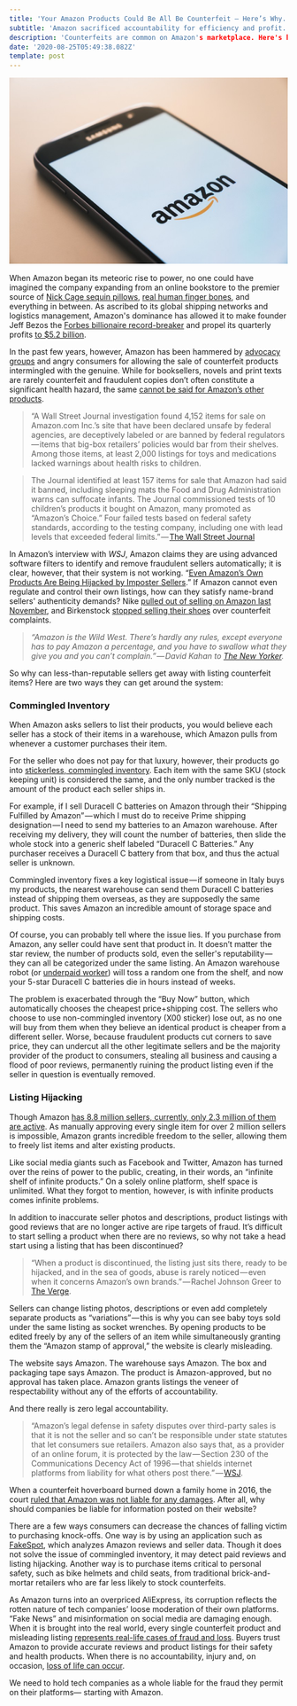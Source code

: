 ```yaml
---
title: 'Your Amazon Products Could Be All Be Counterfeit — Here’s Why.'
subtitle: 'Amazon sacrificed accountability for efficiency and profit.'
description: 'Counterfeits are common on Amazon's marketplace. Here's how sellers hijack listings and ship knock-offs, undercutting sellers and defrauding consumers.'
date: '2020-08-25T05:49:38.082Z'
template: post
---
```


![](./0__xGI8Jqhk8YJtALjZ.jpg)

When Amazon began its meteoric rise to power, no one could have imagined the company expanding from an online bookstore to the premier source of [Nick Cage sequin pillows](https://www.amazon.com/Xiaowli-Mermaid-Nicolas-Reversible-Decorative/dp/B07HH31Y4W/ref=sr_1_11?dchild=1&keywords=weird+stuff&qid=1598326816&sr=8-11), [real human finger bones](https://www.amazon.com/gp/product/B00N1XM6TQ/ref=as_li_tl?ie=UTF8&camp=1789&creative=9325&creativeASIN=B00N1XM6TQ&linkCode=as2&tag=eathnoth06-20&linkId=4798e204153739d4a45212f6a385c0ab), and everything in between. As ascribed to its global shipping networks and logistics management, Amazon's dominance has allowed it to make founder Jeff Bezos the [Forbes billionaire record-breaker](https://www.forbes.com/sites/angelauyeung/2020/08/18/jeff-bezos-ends-day-with-an-all-time-high-net-worth-of-1978-billion/#:~:text=Jeff%20Bezos%2C%20founder%20and%20CEO,four%20decades%20of%20tracking%20billionaires.) and propel its quarterly profits [to $5.2 billion](https://www.geekwire.com/2020/amazon-doubles-quarterly-profits-5-2b-crushes-wall-streets-expectations-highly-unusual-quarter/#:~:text=Amazon%20posted%20%245.2%20billion%20in,billion%20on%20COVID%2D19%20initiatives.).

In the past few years, however, Amazon has been hammered by [advocacy groups](https://www.fool.com/investing/2019/10/12/amazon-has-a-notorious-counterfeit-problem.aspx) and angry consumers for allowing the sale of counterfeit products intermingled with the genuine. While for booksellers, novels and print texts are rarely counterfeit and fraudulent copies don’t often constitute a significant health hazard, the same [cannot be said for Amazon’s other products](https://themarkup.org/banned-bounty/2020/06/18/how-we-investigated-banned-items-on-amazon-com).

> “A Wall Street Journal investigation found 4,152 items for sale on Amazon.com Inc.’s site that have been declared unsafe by federal agencies, are deceptively labeled or are banned by federal regulators — items that big-box retailers’ policies would bar from their shelves. Among those items, at least 2,000 listings for toys and medications lacked warnings about health risks to children.

> The Journal identified at least 157 items for sale that Amazon had said it banned, including sleeping mats the Food and Drug Administration warns can suffocate infants. The Journal commissioned tests of 10 children’s products it bought on Amazon, many promoted as “Amazon’s Choice.” Four failed tests based on federal safety standards, according to the testing company, including one with lead levels that exceeded federal limits.” — [The Wall Street Journal](https://www.wsj.com/articles/amazon-has-ceded-control-of-its-site-the-result-thousands-of-banned-unsafe-or-mislabeled-products-11566564990)

In Amazon’s interview with _WSJ_, Amazon claims they are using advanced software filters to identify and remove fraudulent sellers automatically; it is clear, however, that their system is not working. “[Even Amazon’s Own Products Are Being Hijacked by Imposter Sellers](https://www.theverge.com/2019/8/29/20837359/amazon-basics-fake-sellers-imposters-third-party-marketplace).” If Amazon cannot even regulate and control their own listings, how can they satisfy name-brand sellers' authenticity demands? Nike [pulled out of selling on Amazon last November](https://www.bloomberg.com/news/articles/2019-11-13/nike-will-end-its-pilot-project-selling-products-on-amazon-site), and Birkenstock [stopped selling their shoes](https://www.newyorker.com/magazine/2019/10/21/is-amazon-unstoppable) over counterfeit complaints.

> _“Amazon is the Wild West. There’s hardly any rules, except everyone has to pay Amazon a percentage, and you have to swallow what they give you and you can’t complain.” — David Kahan to_ [_The New Yorker_](https://www.newyorker.com/magazine/2019/10/21/is-amazon-unstoppable)_._

So why can less-than-reputable sellers get away with listing counterfeit items? Here are two ways they can get around the system:

### Commingled Inventory

When Amazon asks sellers to list their products, you would believe each seller has a stock of their items in a warehouse, which Amazon pulls from whenever a customer purchases their item.

For the seller who does not pay for that luxury, however, their products go into [stickerless, commingled inventory](https://feedvisor.com/university/stickerless-commingled-inventory/). Each item with the same SKU (stock keeping unit) is considered the same, and the only number tracked is the amount of the product each seller ships in.

For example, if I sell Duracell C batteries on Amazon through their “Shipping Fulfilled by Amazon” — which I must do to receive Prime shipping designation — I need to send my batteries to an Amazon warehouse. After receiving my delivery, they will count the number of batteries, then slide the whole stock into a generic shelf labeled “Duracell C Batteries.” Any purchaser receives a Duracell C battery from that box, and thus the actual seller is unknown.

Commingled inventory fixes a key logistical issue — if someone in Italy buys my products, the nearest warehouse can send them Duracell C batteries instead of shipping them overseas, as they are supposedly the same product. This saves Amazon an incredible amount of storage space and shipping costs.

Of course, you can probably tell where the issue lies. If you purchase from Amazon, any seller could have sent that product in. It doesn’t matter the star review, the number of products sold, even the seller's reputability — they can all be categorized under the same listing. An Amazon warehouse robot (or [underpaid worker](https://www.theguardian.com/technology/2020/feb/05/amazon-workers-protest-unsafe-grueling-conditions-warehouse)) will toss a random one from the shelf, and now your 5-star Duracell C batteries die in hours instead of weeks.

The problem is exacerbated through the “Buy Now” button, which automatically chooses the cheapest price+shipping cost. The sellers who choose to use non-commingled inventory (X00 sticker) lose out, as no one will buy from them when they believe an identical product is cheaper from a different seller. Worse, because fraudulent products cut corners to save price, they can undercut all the other legitimate sellers and be the majority provider of the product to consumers, stealing all business and causing a flood of poor reviews, permanently ruining the product listing even if the seller in question is eventually removed.

### Listing Hijacking

Though Amazon [has 8.8 million sellers, currently, only 2.3 million of them are active](https://www.marketplacepulse.com/amazon/number-of-sellers). As manually approving every single item for over 2 million sellers is impossible, Amazon grants incredible freedom to the seller, allowing them to freely list items and alter existing products.

Like social media giants such as Facebook and Twitter, Amazon has turned over the reins of power to the public, creating, in their words, an “infinite shelf of infinite products.” On a solely online platform, shelf space is unlimited. What they forgot to mention, however, is with infinite products comes infinite problems.

In addition to inaccurate seller photos and descriptions, product listings with good reviews that are no longer active are ripe targets of fraud. It’s difficult to start selling a product when there are no reviews, so why not take a head start using a listing that has been discontinued?

> “When a product is discontinued, the listing just sits there, ready to be hijacked, and in the sea of goods, abuse is rarely noticed — even when it concerns Amazon’s own brands.” — Rachel Johnson Greer to [The Verge](https://www.theverge.com/2019/8/29/20837359/amazon-basics-fake-sellers-imposters-third-party-marketplace).

Sellers can change listing photos, descriptions or even add completely separate products as “variations” — this is why you can see baby toys sold under the same listing as socket wrenches. By opening products to be edited freely by any of the sellers of an item while simultaneously granting them the “Amazon stamp of approval,” the website is clearly misleading.

The website says Amazon. The warehouse says Amazon. The box and packaging tape says Amazon. The product is Amazon-approved, but no approval has taken place. Amazon grants listings the veneer of respectability without any of the efforts of accountability.

And there really is zero legal accountability.

> “Amazon’s legal defense in safety disputes over third-party sales is that it is not the seller and so can’t be responsible under state statutes that let consumers sue retailers. Amazon also says that, as a provider of an online forum, it is protected by the law — Section 230 of the Communications Decency Act of 1996 — that shields internet platforms from liability for what others post there.” — [WSJ](https://www.wsj.com/articles/amazon-has-ceded-control-of-its-site-the-result-thousands-of-banned-unsafe-or-mislabeled-products-11566564990).

When a counterfeit hoverboard burned down a family home in 2016, the court [ruled that Amazon was not liable for any damages](https://www.cnbc.com/2018/06/02/amazon-not-liable-for-exploding-hoverboard-marketplace-argument-wins.html). After all, why should companies be liable for information posted on their website?

There are a few ways consumers can decrease the chances of falling victim to purchasing knock-offs. One way is by using an application such as [FakeSpot](https://www.fakespot.com/), which analyzes Amazon reviews and seller data. Though it does not solve the issue of commingled inventory, it may detect paid reviews and listing hijacking. Another way is to purchase items critical to personal safety, such as bike helmets and child seats, from traditional brick-and-mortar retailers who are far less likely to stock counterfeits.

As Amazon turns into an overpriced AliExpress, its corruption reflects the rotten nature of tech companies’ loose moderation of their own platforms. “Fake News” and misinformation on social media are damaging enough. When it is brought into the real world, every single counterfeit product and misleading listing [represents real-life cases of fraud and loss](https://www.theatlantic.com/technology/archive/2018/04/amazon-may-have-a-counterfeit-problem/558482/). Buyers trust Amazon to provide accurate reviews and product listings for their safety and health products. When there is no accountability, injury and, on occasion, [loss of life can occur](https://thecounterfeitreport.com/press_release_details.php?date=2019-10-09&id=854).

We need to hold tech companies as a whole liable for the fraud they permit on their platforms— starting with Amazon.